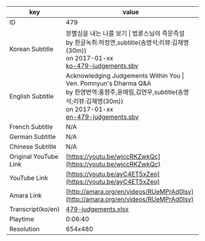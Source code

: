 |  key  |  value  |
|-------|---------|
| ID            | 479 |
| Korean Subtitle | 분별심을 내는 나를 보기 \| 법륜스님의 즉문즉설<br>by 한글녹취:허정연,subtitle(송명석;리뷰:김재명(30m))<br>on 2017-01-xx<br>[ko-479-judgements.sbv](https://github.com/jungtosociety/dharma-qna/raw/master/sub/479/ko-479-judgements.sbv)<br>|
| English Subtitle | Acknowledging Judgements Within You \| Ven. Pomnyun's Dharma Q&A<br>by 한영번역:홍향주,윤메릴,김연우,subtitle(송명석;리뷰:김재명(30m))<br>on 2017-01-xx<br>[en-479-judgements.sbv](https://github.com/jungtosociety/dharma-qna/raw/master/sub/479/en-479-judgements.sbv)<br>|
| French Subtitle | N/A |
| German Subtitle | N/A |
| Chinese Subtitle | N/A |
| Original YouTube Link  | [https://youtu.be/wjccRKZwkQc](https://youtu.be/wjccRKZwkQc) |
| YouTube Link  | [https://youtu.be/ayC4ET5xZeo](https://youtu.be/ayC4ET5xZeo) |
| Amara Link    | [http://amara.org/en/videos/RUeMPrAd0lsv](http://amara.org/en/videos/RUeMPrAd0lsv) |
| Transcript(ko/en) | [479-judgements.xlsx](https://github.com/jungtosociety/dharma-qna/raw/master/sub/479/479-judgements.xlsx) |
| Playtime | 0:06:40 |
| Resolution | 654x480|
